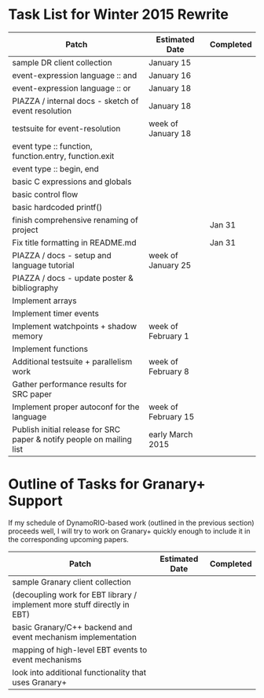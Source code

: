 # Task List for Winter 2015 Rewrite

| Patch | Estimated Date | Completed |
|-------|----------------|-----------|
| sample DR client collection | January 15 | |
| event-expression language :: and | January 16 | |
| event-expression language :: or | January 18 | |
| PIAZZA / internal docs - sketch of event resolution | January 18 | |
| testsuite for event-resolution | week of January 18 | |
| event type :: function, function.entry, function.exit | | |
| event type :: begin, end | | |
| basic C expressions and globals | | |
| basic control flow | | |
| basic hardcoded printf() | | |
| finish comprehensive renaming of project | | Jan 31 |
| Fix title formatting in README.md | | Jan 31 |
| PIAZZA / docs - setup and language tutorial | week of January 25 | |
| PIAZZA / docs - update poster & bibliography | | |
| Implement arrays | | |
| Implement timer events | | |
| Implement watchpoints + shadow memory | week of February 1 | |
| Implement functions | | |
| Additional testsuite + parallelism work | week of February 8 | |
| Gather performance results for SRC paper | | |
| Implement proper autoconf for the language | week of February 15 | |
| Publish initial release for SRC paper & notify people on mailing list | early March 2015 | |

# Outline of Tasks for Granary+ Support

If my schedule of DynamoRIO-based work (outlined in the previous section) proceeds well, I will try to work on Granary+ quickly enough to include it in the corresponding upcoming papers.

| Patch | Estimated Date | Completed |
|-------|----------------|-----------|
| sample Granary client collection | | |
| (decoupling work for EBT library / implement more stuff directly in EBT) | | |
| basic Granary/C++ backend and event mechanism implementation | | |
| mapping of high-level EBT events to event mechanisms | | |
| look into additional functionality that uses Granary+ | | |
